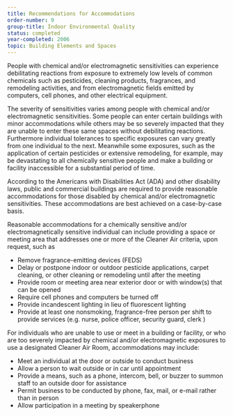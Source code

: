 ```yaml
---
title: Recommendations for Accommodations
order-number: 9
group-title: Indoor Environmental Quality
status: completed
year-completed: 2006
topic: Building Elements and Spaces
---
```


People with chemical and/or electromagnetic sensitivities can experience debilitating reactions from exposure to extremely low levels of common chemicals such as pesticides, cleaning products, fragrances, and remodeling activities, and from electromagnetic fields emitted by computers, cell phones, and other electrical equipment.

The severity of sensitivities varies among people with chemical and/or electromagnetic sensitivities. Some people can enter certain buildings with minor accommodations while others may be so severely impacted that they are unable to enter these same spaces without debilitating reactions. Furthermore individual tolerances to specific exposures can vary greatly from one individual to the next. Meanwhile some exposures, such as the application of certain pesticides or extensive remodeling, for example, may be devastating to all chemically sensitive people and make a building or facility inaccessible for a substantial period of time.

According to the Americans with Disabilities Act (ADA) and other disability laws, public and commercial buildings are required to provide reasonable accommodations for those disabled by chemical and/or electromagnetic sensitivities. These accommodations are best achieved on a case-by-case basis.

Reasonable accommodations for a chemically sensitive and/or electromagnetically sensitive individual can include providing a space or meeting area that addresses one or more of the Cleaner Air criteria, upon request, such as

-   Remove fragrance-emitting devices (FEDS)
-   Delay or postpone indoor or outdoor pesticide applications, carpet cleaning, or other cleaning or remodeling until after the meeting
-   Provide room or meeting area near exterior door or with window(s) that can be opened
-   Require cell phones and computers be turned off
-   Provide incandescent lighting in lieu of fluorescent lighting
-   Provide at least one nonsmoking, fragrance-free person per shift to provide services (e.g. nurse, police officer, security guard, clerk )

For individuals who are unable to use or meet in a building or facility, or who are too severely impacted by chemical and/or electromagnetic exposures to use a designated Cleaner Air Room, accommodations may include:

-   Meet an individual at the door or outside to conduct business
-   Allow a person to wait outside or in car until appointment
-   Provide a means, such as a phone, intercom, bell, or buzzer to summon staff to an outside door for assistance
-   Permit business to be conducted by phone, fax, mail, or e-mail rather than in person
-   Allow participation in a meeting by speakerphone
